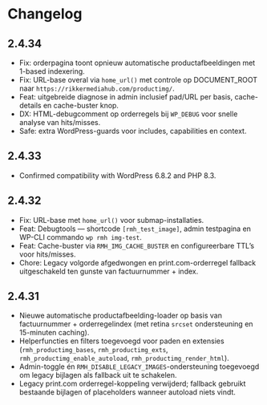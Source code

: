 # Changelog

## 2.4.34
- Fix: orderpagina toont opnieuw automatische productafbeeldingen met 1-based indexering.
- Fix: URL-base overal via `home_url()` met controle op DOCUMENT_ROOT naar `https://rikkermediahub.com/productimg/`.
- Feat: uitgebreide diagnose in admin inclusief pad/URL per basis, cache-details en cache-buster knop.
- DX: HTML-debugcomment op orderregels bij `WP_DEBUG` voor snelle analyse van hits/misses.
- Safe: extra WordPress-guards voor includes, capabilities en context.

## 2.4.33
- Confirmed compatibility with WordPress 6.8.2 and PHP 8.3.

## 2.4.32
- Fix: URL-base met `home_url()` voor submap-installaties.
- Feat: Debugtools — shortcode `[rmh_test_image]`, admin testpagina en WP-CLI commando `wp rmh img-test`.
- Feat: Cache-buster via `RMH_IMG_CACHE_BUSTER` en configureerbare TTL’s voor hits/misses.
- Chore: Legacy volgorde afgedwongen en print.com-orderregel fallback uitgeschakeld ten gunste van factuurnummer + index.

## 2.4.31
- Nieuwe automatische productafbeelding-loader op basis van factuurnummer + orderregelindex (met retina `srcset` ondersteuning en 15-minuten caching).
- Helperfuncties en filters toegevoegd voor paden en extensies (`rmh_productimg_bases`, `rmh_productimg_exts`, `rmh_productimg_enable_autoload`, `rmh_productimg_render_html`).
- Admin-toggle én `RMH_DISABLE_LEGACY_IMAGES`-ondersteuning toegevoegd om legacy bijlagen als fallback uit te schakelen.
- Legacy print.com orderregel-koppeling verwijderd; fallback gebruikt bestaande bijlagen of placeholders wanneer autoload niets vindt.
